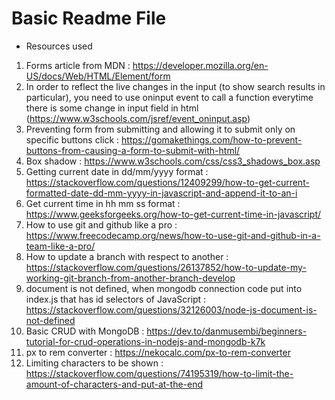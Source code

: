 # Basic Readme File 
- Resources used 
1) Forms article from MDN : https://developer.mozilla.org/en-US/docs/Web/HTML/Element/form
2) In order to reflect the live changes in the input (to show search results in particular), you need to use oninput event to call a function everytime there is some change in input field in html (https://www.w3schools.com/jsref/event_oninput.asp)
3) Preventing form from submitting and allowing it to submit only on specific buttons click : https://gomakethings.com/how-to-prevent-buttons-from-causing-a-form-to-submit-with-html/
4) Box shadow : https://www.w3schools.com/css/css3_shadows_box.asp
5) Getting current date in dd/mm/yyyy format : https://stackoverflow.com/questions/12409299/how-to-get-current-formatted-date-dd-mm-yyyy-in-javascript-and-append-it-to-an-i
6) Get current time in hh mm ss format : https://www.geeksforgeeks.org/how-to-get-current-time-in-javascript/
7) How to use git and github like a pro : https://www.freecodecamp.org/news/how-to-use-git-and-github-in-a-team-like-a-pro/
8) How to update a branch with respect to another : https://stackoverflow.com/questions/26137852/how-to-update-my-working-git-branch-from-another-branch-develop
9) document is not defined, when mongodb connection code put into index.js that has id selectors of JavaScript : https://stackoverflow.com/questions/32126003/node-js-document-is-not-defined
10) Basic CRUD with MongoDB : https://dev.to/danmusembi/beginners-tutorial-for-crud-operations-in-nodejs-and-mongodb-k7k
11) px to rem converter : https://nekocalc.com/px-to-rem-converter
12) Limiting characters to be shown : https://stackoverflow.com/questions/74195319/how-to-limit-the-amount-of-characters-and-put-at-the-end

